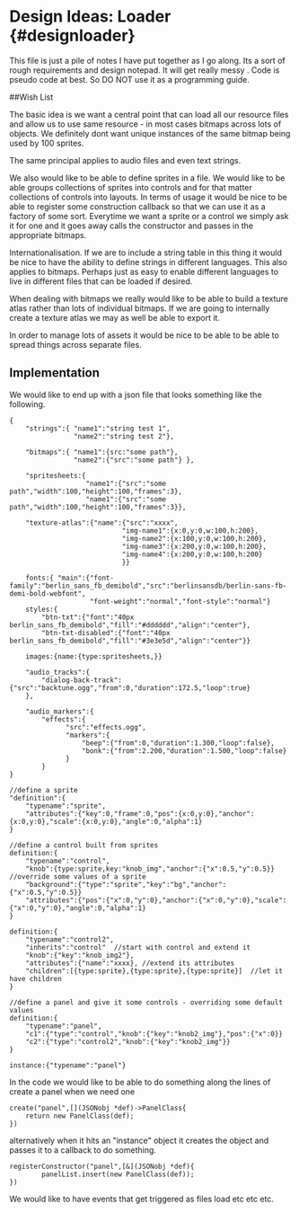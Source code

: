 Design Ideas: Loader                       {#designloader}
=====================
This file is just a pile of notes I have put together as I go along.  Its a sort of rough requirements and design 
notepad. It will get really messy . Code is pseudo code at best.  So DO NOT use it as a programming guide.

##Wish List

The basic idea is we want a central point that can load all our resource files and allow us to use
same resource - in most cases bitmaps across lots of objects.  We definitely dont want unique instances
of the same bitmap being used by 100 sprites.  

The same principal applies to audio files and even text strings.

We also would like to be able to define sprites in a file. We would like to be able groups collections of sprites into controls and for that matter collections of controls into layouts. In terms of usage it would be nice to be able to register some construction callback so that we can use it as a factory of some sort. Everytime we want a sprite or a control we simply ask it for one and it goes away calls the constructor and passes in the appropriate bitmaps.

Internationalisation. If we are to include a string table in this thing it would be nice to have 
the ability to define strings in different languages.  This also applies to bitmaps. Perhaps just as easy to enable different languages to live in different files that can be loaded if desired.

When dealing with bitmaps we really would like to be able to build a texture atlas rather than
lots of individual bitmaps. If we are going to internally create a texture atlas we may as well be 
able to export it.

In order to manage lots of assets it would be nice to be able to be able to spread things across separate files.

## Implementation

We would like to end up with a json file that looks something like the following.

	{
		"strings":{	"name1":"string test 1",
					"name2":"string test 2"},
					
		"bitmaps":{	"name1":{src:"some path"},
					"name2":{"src":"some path"} },
					
		"spritesheets:{
					   "name1":{"src":"some path","width":100,"height":100,"frames":3},
					   "name1":{"src":"some path","width":100,"height":100,"frames":3}},
					   
		"texture-atlas":{"name":{"src":"xxxx",
								"img-name1":{x:0,y:0,w:100,h:200},
								"img-name2":{x:100,y:0,w:100,h:200},
								"img-name3":{x:200,y:0,w:100,h:200},
								"img-name4":{x:200,y:0,w:100,h:200}
								}}
		
		fonts:{	"main":{"font-family":"berlin_sans_fb_demibold","src":"berlinsansdb/berlin-sans-fb-demi-bold-webfont",
						"font-weight":"normal","font-style":"normal"}
		styles:{
			"btn-txt":{"font":"40px berlin_sans_fb_demibold","fill":"#dddddd","align":"center"},
			"btn-txt-disabled":{"font":"40px berlin_sans_fb_demibold","fill":"#3e3e5d","align":"center"}}
			
		images:{name:{type:spritesheets,}}
		
		"audio_tracks":{
			"dialog-back-track":{"src":"backtune.ogg","from":0,"duration":172.5,"loop":true}
		},
		
		"audio_markers":{
			"effects":{
				  "src":"effects.ogg",
				  "markers":{
					  "beep":{"from":0,"duration":1.300,"loop":false},
					  "bonk":{"from":2.200,"duration":1.500,"loop":false}
				  }
			}		
	}

	//define a sprite
	"definition":{
		"typename":"sprite",
		"attributes":{"key":0,"frame":0,"pos":{x:0,y:0},"anchor":{x:0,y:0},"scale":{x:0,y:0},"angle":0,"alpha":1}
	}

	//define a control built from sprites
	definition:{
		"typename":"control",	
		"knob":{type:sprite,key:"knob_img","anchor":{"x":0.5,"y":0.5}} //override some values of a sprite
		"background":{"type":"sprite","key":"bg","anchor":{"x":0.5,"y":0.5}}
		"attributes":{"pos":{"x":0,"y":0},"anchor":{"x":0,"y":0},"scale":{"x":0,"y":0},"angle":0,"alpha":1}
	}

	definition:{
		"typename":"control2",	
		"inherits":"control"  //start with control and extend it
		"knob":{"key":"knob_img2"},
		"attributes":{"name":"xxxx}, //extend its attributes
		"children":[{type:sprite},{type:sprite},{type:sprite}]  //let it have children
	}

	//define a panel and give it some controls - overriding some default values
	definition:{
		"typename":"panel",
		"c1":{"type":"control","knob":{"key":"knob2_img"},"pos":{"x":0}} 
		"c2":{"type":"control2","knob":{"key":"knob2_img"}}
	}

	instance:{"typename":"panel"}

In the code we would like to be able to do something along the lines of create a panel when we need one

	create("panel",[](JSONobj *def)->PanelClass{
		return new PanelClass(def);
	})

alternatively when it hits an "instance" object it creates the object and passes it to a callback to do something.

	registerConstructor("panel",[&](JSONobj *def){
			panelList.insert(new PanelClass(def));
	})

We would like to have events that get triggered as files load etc etc etc.